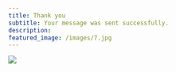 ```yaml
---
title: Thank you
subtitle: Your message was sent successfully.
description: 
featured_image: /images/7.jpg
---
```


![](/images/demo/about.jpg)

